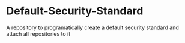 # Default-Security-Standard
A repository to programatically create a default security standard and attach all repositories to it
